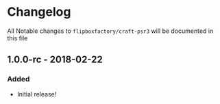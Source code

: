 # Changelog
All Notable changes to `flipboxfactory/craft-psr3` will be documented in this file

## 1.0.0-rc - 2018-02-22
### Added
- Initial release!